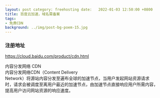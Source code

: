 ```yaml
---
layout: post category: freehosting date:   2022-01-03 12:50:00 +0800
title: 百度云加速，域名需备案
tags:
- 免费CDN
background: ../img/post-bg-poem-15.jpg
---
```




### 注册地址<br>
https://cloud.baidu.com/product/cdn.html

内容分发网络 CDN<br>
内容分发网络CDN（Content Delivery <br>Network）将源站内容分发至遍布全球的加速节点，当用户发起网站资源请求时，请求会被调度至离用户最近的加速节点，由加速节点直接响应用户所需内容，提高用户访问网站资源的响应速度。
